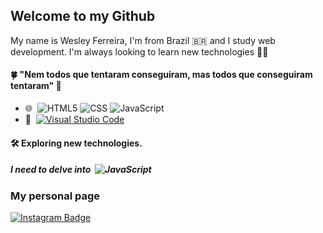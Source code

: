 ## Welcome to my Github

My name is Wesley Ferreira, I'm from Brazil 🇧🇷 and I study web development. I'm always looking to learn new technologies 👨‍💻

#### 🍀 "Nem todos que tentaram conseguiram, mas todos que conseguiram tentaram" 🧙

-  🌐&nbsp; ![HTML5](https://img.shields.io/badge/-HTML5-333333?style=flat&logo=HTML5)  ![CSS](https://img.shields.io/badge/-CSS-333333?style=flat&logo=CSS3&logoColor=1572B6) ![JavaScript](https://img.shields.io/badge/-JavaScript-333333?style=flat&logo=javascript)
- 🔧&nbsp; [![Visual Studio Code](https://img.shields.io/badge/-Visual%20Studio%20Code-333333?style=flat&logo=visual-studio-code&logoColor=blue)](https://code.visualstudio.com)

#### 🛠 Exploring new technologies.
##### I need to delve into &nbsp;![JavaScript](https://img.shields.io/badge/-JavaScript-333333?style=flat&logo=javascript)

###  My personal page
[![Instagram Badge](https://img.shields.io/badge/-Instagram-blue?style=flat-square&logo=Instagram&logoColor=white&link=https://www.instagram.com/wesley.ramox/)](https://www.instagram.com/wesley.ramox/)
